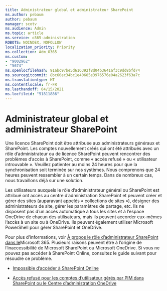 ```yaml
---
title: Administrateur global et administrateur SharePoint
ms.author: pebaum
author: pebaum
manager: scotv
ms.audience: Admin
ms.topic: article
ms.service: o365-administration
ROBOTS: NOINDEX, NOFOLLOW
localization_priority: Priority
ms.collection: Adm_O365
ms.custom:
- "9002962"
- "5674"
ms.openlocfilehash: 91abc97be5d616392f8d04b3641af3c9dd8bfd74
ms.sourcegitcommit: 8bc60ec34bc1e40685e3976576e04a2623f63a7c
ms.translationtype: HT
ms.contentlocale: fr-FR
ms.lasthandoff: 04/15/2021
ms.locfileid: "51811886"
---
```

# <a name="global-and-sharepoint-admin"></a>Administrateur global et administrateur SharePoint

Une licence SharePoint doit être attribuée aux administrateurs généraux et SharePoint. Les comptes nouvellement créés qui ont été attribués avec un rôle d’administrateur ou de licence SharePoint peuvent rencontrer des problèmes d’accès à SharePoint, comme « accès refusé » ou « utilisateur introuvable ». Veuillez patienter au moins 24 heures pour que la synchronisation soit terminée sur nos systèmes. Nous comprenons que 24 heures peuvent ressembler à un certain temps. Dans de nombreux cas, nous travaillons déjà sur une solution.

Les utilisateurs auxquels le rôle d’administrateur général ou SharePoint est attribué ont accès au centre d’administration SharePoint et peuvent créer et gérer des sites (auparavant appelés « collections de sites »), désigner des administrateurs de site, gérer les paramètres de partage, etc. Ils ne disposent pas d’un accès automatique à tous les sites et à l’espace OneDrive de chacun des utilisateurs, mais ils peuvent accorder eux-mêmes l’accès à un site ou à OneDrive. Ils peuvent également utiliser Microsoft PowerShell pour gérer SharePoint et OneDrive.

Pour plus d’informations, voir [À propos le rôle d’administrateur SharePoint dans le](https://docs.microsoft.com/sharepoint/sharepoint-admin-role)Microsoft 365.
Plusieurs raisons peuvent être à l’origine de l’inaccessibilité de Microsoft SharePoint ou Microsoft OneDrive. Si vous ne pouvez pas accéder à SharePoint Online, consultez le guide suivant pour résoudre ce problème.

- [Impossible d’accéder à SharePoint Online](https://docs.microsoft.com/sharepoint/troubleshoot/sharing-and-permissions/sharepoint-online-inaccessible)

- [Accès refusé pour les comptes d’utilisateur gérés par PIM dans SharePoint ou le Centre d’administration OneDrive](https://docs.microsoft.com/sharepoint/troubleshoot/administration/access-denied-to-pim-user-accounts)